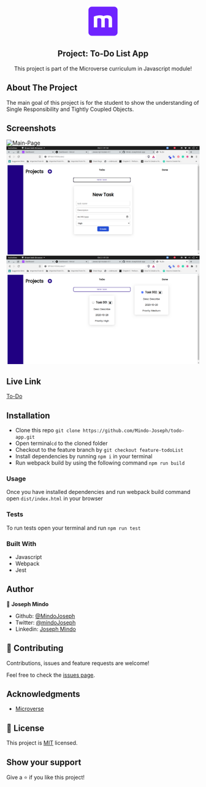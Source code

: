 <br />
<p align="center">
  <a href="https://www.microverse.org/">
    <img src="/src/img/microverse.png" alt="Logo" width="80" height="80">
  </a>

  <h2 align="center">Project: To-Do List App </h2>

  <p align="center">
    This project is part of the Microverse curriculum in Javascript module!
  </p>
</p>

## About The Project

The main goal of this project is for the student to show the understanding of Single Responsibility and Tightly Coupled Objects.

## Screenshots
![Main-Page](./src/img/empty-main.png.png)
![Create Task](./src/img/createTask.png)
![Completed-Task](src/img/completed.png)


## Live Link
[To-Do](https://todo-app-tan.vercel.app/)

<!-- INSTALLATION -->
## Installation

* Clone this repo ```git clone https://github.com/Mindo-Joseph/todo-app.git```
* Open terminal```cd``` to the cloned folder
* Checkout to the feature branch by ```git checkout feature-todoList```
* Install dependencies by running ```npm i``` in your terminal
* Run webpack build by using the following command ```npm run build```
  


### Usage

Once you have installed dependencies and run webpack build command  open ```dist/index.html``` in your browser 


### Tests
To run tests open your terminal and run `npm run test`

### Built With

* Javascript
* Webpack
* Jest
## Author


👤 **Joseph Mindo**

- Github: [@MindoJoseph](https://github.com/Mindo-Joseph)
- Twitter: [@mindoJoseph](https://twitter.com/mindoJoseph)
- Linkedin: [Joseph Mindo](https://www.linkedin.com/in/josephmindo/)


## 🤝 Contributing

Contributions, issues and feature requests are welcome!

Feel free to check the [issues page](https://github.com/Mindo-Joseph/todo-app/issues).


## Acknowledgments

* [Microverse](https://www.microverse.org/)


## 📝 License

This project is [MIT](lic.url) licensed.


## Show your support

Give a ⭐️ if you like this project!